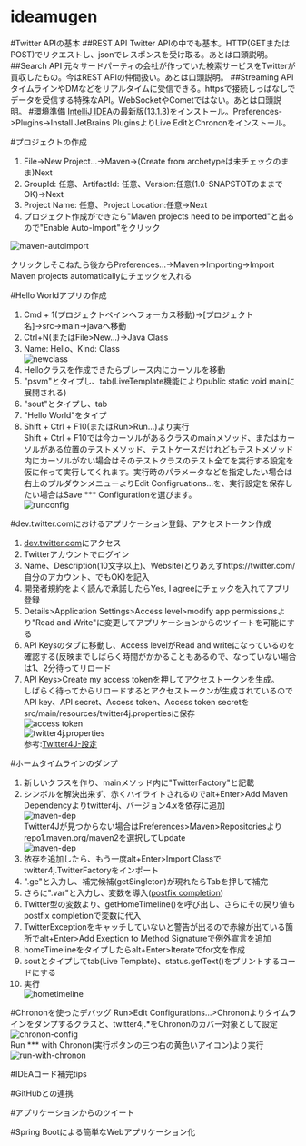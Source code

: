 ideamugen
=========

#Twitter APIの基本
##REST API
Twitter APIの中でも基本。HTTP(GETまたはPOST)でリクエストし、jsonでレスポンスを受け取る。あとは口頭説明。
##Search API
元々サードパーティの会社が作っていた検索サービスをTwitterが買収したもの。今はREST APIの仲間扱い。あとは口頭説明。
##Streaming API
タイムラインやDMなどをリアルタイムに受信できる。httpsで接続しっぱなしでデータを受信する特殊なAPI。WebSocketやCometではない。あとは口頭説明。
#環境準備
[IntelliJ IDEA](http://www.jetbrains.com/idea/download/)の最新版(13.1.3)をインストール。Preferences->Plugins->Install JetBrains PluginsよりLive EditとChrononをインストール。

#プロジェクトの作成
1. File->New Project...->Maven->(Create from archetypeは未チェックのまま)Next
2. GroupId: 任意、ArtifactId: 任意、Version:任意(1.0-SNAPSTOTのままでOK)→Next
3. Project Name: 任意、Project Location:任意→Next
4. プロジェクト作成ができたら"Maven projects need to be imported"と出るので"Enable Auto-Import"をクリック 

![maven-autoimport](./images/maven-autoimport.jpeg)

クリックしそこねたら後からPreferences...->Maven->Importing->Import Maven projects automaticallyにチェックを入れる

#Hello Worldアプリの作成
1. Cmd + 1(プロジェクトペインへフォーカス移動)→[プロジェクト名]→src→main→javaへ移動
2. Ctrl+N(またはFile>New...)->Java Class
3. Name: Hello、Kind: Class  
![newclass](./images/newclass.jpeg)
4. Helloクラスを作成できたらブレース内にカーソルを移動
5. "psvm"とタイプし、tab(LiveTemplate機能によりpublic static void mainに展開される)
6. "sout"とタイプし、tab
7. "Hello World"をタイプ
8. Shift + Ctrl + F10(またはRun>Run...)より実行  
Shift + Ctrl + F10では今カーソルがあるクラスのmainメソッド、またはカーソルがある位置のテストメソッド、テストケースだけれどもテストメソッド内にカーソルがない場合はそのテストクラスのテスト全てを実行する設定を仮に作って実行してくれます。実行時のパラメータなどを指定したい場合は右上のプルダウンメニューよりEdit Configruations...を、実行設定を保存したい場合はSave *** Configurationを選びます。  
![runconfig](./images/runconfig.png)

#dev.twitter.comにおけるアプリケーション登録、アクセストークン作成
1. [dev.twitter.com](https://apps.twitter.com/app/new)にアクセス
2. Twitterアカウントでログイン
3. Name、Description(10文字以上)、Website(とりあえずhttps://twitter.com/自分のアカウント、でもOK)を記入
4. 開発者規約をよく読んで承諾したらYes, I agreeにチェックを入れてアプリ登録
5. Details>Application Settings>Access level>modify app permissionsより"Read and Write"に変更してアプリケーションからのツイートを可能にする
6. API Keysのタブに移動し、Access levelがRead and writeになっているのを確認する(反映までしばらく時間がかかることもあるので、なっていない場合は1、2分待ってリロード
7. API Keys>Create my access tokenを押してアクセストークンを生成。  
しばらく待ってからリロードするとアクセストークンが生成されているのでAPI key、API secret、Access token、Access token secretをsrc/main/resources/twitter4j.propertiesに保存  
![access token](./images/access_token.jpeg)  
![twitter4j.properties](./images/twitter4j-prop.jpeg)  
参考:[Twitter4J-設定](http://twitter4j.org/ja/configuration.html)

#ホームタイムラインのダンプ
1. 新しいクラスを作り、mainメソッド内に"TwitterFactory"と記載
2. シンボルを解決出来ず、赤くハイライトされるのでalt+Enter>Add Maven Dependencyよりtwitter4j、バージョン4.xを依存に追加  
![maven-dep](./images/add-maven-dep.png)  
Twitter4Jが見つからない場合はPreferences>Maven>Repositoriesよりrepo1.maven.org/maven2を選択してUpdate  
![maven-dep](./images/maven-index.png)
3. 依存を追加したら、もう一度alt+Enter>Import Classでtwitter4j.TwitterFactoryをインポート
4. ".ge"と入力し、補完候補(getSingleton)が現れたらTabを押して補完
5. さらに".var"と入力し、変数を導入([postfix completion](http://blog.jetbrains.com/jp/2014/03/19/433))
6. Twitter型の変数より、getHomeTimeline()を呼び出し、さらにその戻り値もpostfix completionで変数に代入
7. TwitterExceptionをキャッチしていないと警告が出るので赤線が出ている箇所でalt+Enter>Add Exeption to Method Signatureで例外宣言を追加
8. homeTimelineをタイプしたらalt+Enter>Iterateでfor文を作成
9. soutとタイプしてtab(Live Template)、status.getText()をプリントするコードにする
10. 実行  
![hometimeline](./images/hometimeline.jpeg)

#Chrononを使ったデバッグ
Run>Edit Configurations...>Chrononよりタイムラインをダンプするクラスと、twitter4j.*をChrononのカバー対象として設定  
![chronon-config](./images/chronon-config.jpeg)  
Run *** with Chronon(実行ボタンの三つ右の黄色いアイコン)より実行
![run-with-chronon](./images/run-with-chronon.jpeg)  


#IDEAコード補完tips

#GitHubとの連携

#アプリケーションからのツイート

#Spring Bootによる簡単なWebアプリケーション化

